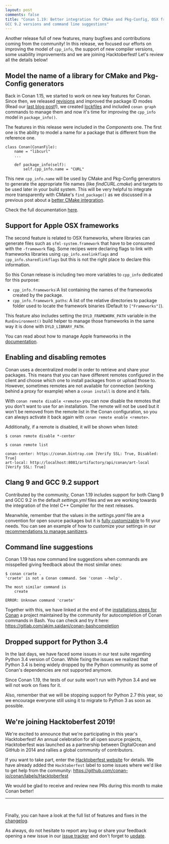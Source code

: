 ```yaml
---
layout: post
comments: false
title: "Conan 1.19: Better integration for CMake and Pkg-Config, OSX frameworks support, enabling and disabling remotes, Clang 9 and
GCC 9.2 versions and command line suggestions"
---
```


Another release full of new features, many bugfixes and contributions coming from the community! In this release, we focused our efforts on
improving the model of `cpp_info`, the support of new compiler versions, some usability improvements and we are joining Hacktoberfest!
Let's review all the details below!

## Model the name of a library for CMake and Pkg-Config generators

Back in Conan 1.15, we started to work on new key features for Conan. Since then, we released
[revisions](https://docs.conan.io/en/latest/versioning/revisions.html) and improved the package ID modes (Read our
[last blog post](https://blog.conan.io/2019/09/27/package-id-modes.html)!), we created [lockfiles](https://docs.conan.io/en/latest/versioning/lockfiles.html) and included `conan graph` commands to manage them and now it's time for improving the `cpp_info` model in `package_info()`.

The features in this release were included in the *Components* one. The first one is the ability to model a name for a package that is
different from the reference one.

```
class Conan(ConanFile):
    name = "libcurl"
    ...

    def package_info(self):
        self.cpp_info.name = "CURL"
```

This new `cpp_info.name` will be used by CMake and Pkg-Config generators to generate the appropriate file names (like *findCURL.cmake*) and
targets to be used later in your build system. This will be very helpful to integrate more transparently with CMake's `find_package()` as we
discussed in a previous post about a [better CMake integration](https://blog.conan.io/2018/06/11/Transparent-CMake-Integration.html).

Check the full documentation [here](https://docs.conan.io/en/latest/reference/conanfile/attributes.html#cpp-info).

## Support for Apple OSX frameworks

The second feature is related to OSX frameworks, where libraries can generate files such as `sfml-system.framework` that have to be consumed
with the `-framework` flag. Some recipes were declaring flags to link with frameworks libraries using `cpp_info.exelinkflags` and
`cpp_info.sharedlinkflags` but this is not the right place to declare this information.

So this Conan release is including two more variables to `cpp_info` dedicated for this purpose:

- `cpp_info.frameworks`:A list containing the names of the frameworks created by the package.
- `cpp_info.framework_paths`: A list of the relative directories to package folder used to locate the framework binaries (Default to
  `["Frameworks"]`).

This feature also includes setting the `DYLD_FRAMEWORK_PATH` variable in the `RunEnvironment()` build helper to manage those frameworks in
the same way it is done with `DYLD_LIBRARY_PATH`.

You can read about how to manage Apple frameworks in the [documentation](https://docs.conan.io/en/latest/howtos/link_apple_framework.html).

## Enabling and disabling remotes

Conan uses a decentralized model in order to retrieve and share your packages. This means that you can have different remotes configured in
the client and choose which one to install packages from or upload those to. However, sometimes remotes are not available for connection
(working behind a proxy for example) when a `conan install` is done and it fails.

With `conan remote disable <remote>` you can now disable  the remotes that you don't want to use for an installation. The remote will
not be used but it won't be removed from the remote list in the Conan configuration, so you can always activate it back again with
`conan remote enable <remote>`.

Additionally, if a remote is disabled, it will be shown when listed:

```
$ conan remote disable *-center

$ conan remote list

conan-center: https://conan.bintray.com [Verify SSL: True, Disabled: True]
art-local: http://localhost:8081/artifactory/api/conan/art-local [Verify SSL: True]
```

## Clang 9 and GCC 9.2 support

Contributed by the community, Conan 1.19 includes support for both Clang 9 and GCC 9.2 in the default *settings.yml* files and we are
working towards the integration of the Intel C++ Compiler for the next releases.

Meanwhile, remember that the values in the *settings.yaml* file are a convention for open source packages but it is
[fully customizable](https://docs.conan.io/en/latest/extending/custom_settings.html) to fit your needs. You can see an example of how to customize your settings in our [recommendations to manage sanitizers](https://docs.conan.io/en/latest/howtos/sanitizers.html).

## Command line suggestions

Conan 1.19 has now command line suggestions when commands are misspelled giving feedback about the most similar ones:

```
$ conan craete .
'craete' is not a Conan command. See 'conan --help'.

The most similar command is
    create

ERROR: Unknown command 'craete'
```

Together with this, we have linked at the end of the
[installations steps for Conan](https://docs.conan.io/en/latest/installation.html#initial-configuration) a project maintained by the
community for autocompletion of Conan commands in Bash. You can check and try it here: <https://gitlab.com/akim.saidani/conan-bashcompletion>

## Dropped support for Python 3.4

In the last days, we have faced some issues in our test suite regarding Python 3.4 version of Conan. While fixing the issues we realized that Python 3.4 is being widely dropped by the Python community as some of Conan's dependencies are not supported anymore.

Since Conan 1.19, the tests of our suite won't run with Python 3.4 and we will not work on fixes for it.

Also, remember that we will be stopping support for Python 2.7 this year, so we encourage everyone still using it to migrate to Python 3 as
soon as possible.

## We're joining Hacktoberfest 2019!

We're excited to announce that we're participating in this year's Hacktoberfest! An annual celebration for all open source projects, Hacktoberfest was launched as a partnership between DigitalOcean and GitHub in 2014 and rallies a global community of contributors.

If you want to take part, enter the [Hacktoberfest website](https://hacktoberfest.digitalocean.com/) for details. We have already added the `Hacktoberfest` label to some issues where we'd like to get help from the community: <https://github.com/conan-io/conan/labels/Hacktoberfest>

We would be glad to receive and review new PRs during this month to make Conan better!

-----------
<br>

Finally, you can have a look at the full list of features and fixes in the [changelog](https://docs.conan.io/en/latest/changelog.html).

As always, do not hesitate to report any bug or share your feedback opening a new issue in our
[issue tracker](https://github.com/conan-io/conan/issues) and don't forget to [update](https://conan.io/downloads.html).
